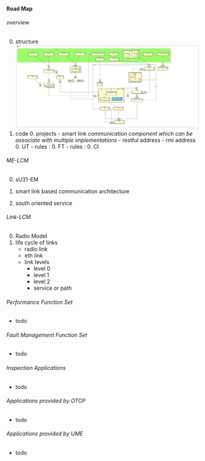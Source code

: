 #### Road Map

###### overview

0. structure
![component view of UME](component_ume.png)
0. code
    0. projects
        - smart link <span style="color:888888">*communication component which can be associate with multiple implementations*</span>
            - restful address
            - rmi address 
    0. UT
        - rules : 
    0. FT
        - rules : 
    0. CI

###### ME-LCM

0. sU31-EM

0. smart link based communication architecture

0. south oriented service


###### Link-LCM

0. Radio Model
0. life cycle of links
    - radio link
    - eth link
    - link levels
        - level 0
        - level 1
        - level 2
        - service or path


###### Performance Function Set
- todo

###### Fault Management Function Set
- todo

###### Inspection Applications
- todo

###### Applications provided by OTCP
- todo
###### Applications provided by UME
- todo